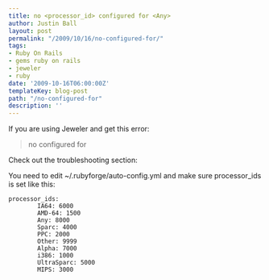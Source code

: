 ```yaml
---
title: no <processor_id> configured for <Any>
author: Justin Ball
layout: post
permalink: "/2009/10/16/no-configured-for/"
tags:
- Ruby On Rails
- gems ruby on rails
- jeweler
- ruby
date: '2009-10-16T06:00:00Z'
templateKey: blog-post
path: "/no-configured-for"
description: ''
---
```


If you are using Jeweler and get this error:
<blockquote>
  no  configured for
</blockquote>

Check out the troubleshooting section:


You need to edit ~/.rubyforge/auto-config.yml and make sure processor_ids is set like this:

    processor_ids:
            IA64: 6000
            AMD-64: 1500
            Any: 8000
            Sparc: 4000
            PPC: 2000
            Other: 9999
            Alpha: 7000
            i386: 1000
            UltraSparc: 5000
            MIPS: 3000
